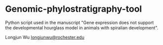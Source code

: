 # Genomic-phylostratigraphy-tool
Python script used in the manuscript "Gene expression does not support the developmental hourglass model in animals with spiralian development".

Longjun Wu
longjunwu@rochester.edu

